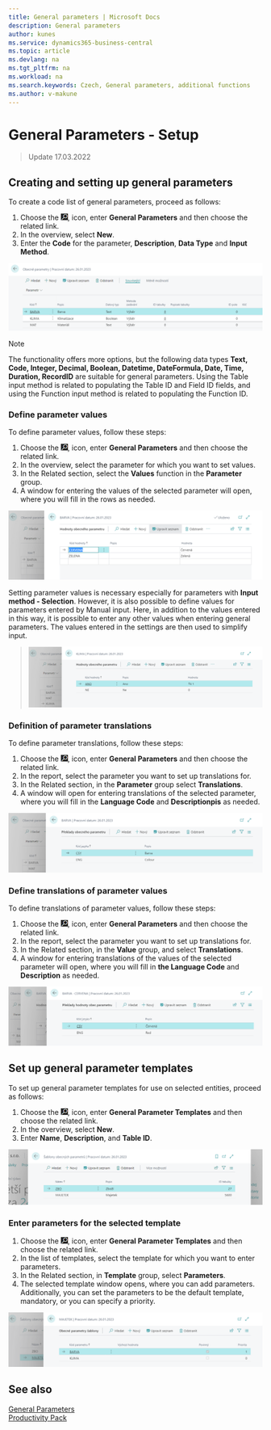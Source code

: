 ```yaml
---
title: General parameters | Microsoft Docs
description: General parameters
author: kunes
ms.service: dynamics365-business-central
ms.topic: article
ms.devlang: na
ms.tgt_pltfrm: na
ms.workload: na
ms.search.keywords: Czech, General parameters, additional functions
ms.author: v-makune
---
```


# General Parameters - Setup
> Update 17.03.2022

## Creating and setting up general parameters

To create a code list of general parameters, proceed as follows:

1. Choose the ![Lightbulb that opens the Tell Me feature.](media/ui-search/search_small.png "Tell me what you want to do"), icon, enter **General Parameters** and then choose the related link.
2. In the overview, select **New**.
3. Enter the **Code** for the parameter, **Description**, **Data Type** and **Input Method**.

![Overview of general parameters](media/general_parameters_list.png)

> [!NOTE]
> The functionality offers more options, but the following data types **Text, Code, Integer, Decimal, Boolean, Datetime, DateFormula, Date, Time, Duration, RecordID** are suitable for general parameters.
> Using the Table input method is related to populating the Table ID and Field ID fields, and using the Function input method is related to populating the Function ID.

### Define parameter values

To define parameter values, follow these steps:

1. Choose the ![Lightbulb that opens the Tell Me feature.](media/ui-search/search_small.png "Tell me what you want to do"), icon, enter **General Parameters** and then choose the related link.
2. In the overview, select the parameter for which you want to set values.
3. In the Related section, select the **Values** function in the **Parameter** group.
4. A window for entering the values of the selected parameter will open, where you will fill in the rows as needed.

![General Parameter Values](media/general_parameters_values.png)


Setting parameter values is necessary especially for parameters with **Input method - Selection**. However, it is also possible to define values for parameters entered by Manual input. Here, in addition to the values ​​entered in this way, it is possible to enter any other values ​​when entering general parameters. The values entered in the settings are then used to simplify input.

> ![Input Method - Selection](media/general_parameters_values_lookup.png)

### Definition of parameter translations

To define parameter translations, follow these steps:

1. Choose the ![Lightbulb that opens the Tell Me feature.](media/ui-search/search_small.png "Tell me what you want to do"), icon, enter **General Parameters** and then choose the related link.
2. In the report, select the parameter you want to set up translations for.
3. In the Related section, in the **Parameter** group select **Translations**.
4. A window will open for entering translations of the selected parameter, where you will fill in the **Language Code** and **Descriptionpis** as needed.

![Parameter translations](media/general_parameters_values_translation.png)


### Define translations of parameter values

To define translations of parameter values, follow these steps:

1. Choose the ![Lightbulb that opens the Tell Me feature.](media/ui-search/search_small.png "Tell me what you want to do"), icon, enter **General Parameters** and then choose the related link.
2. In the report, select the parameter you want to set up translations for.
3. In the Related section, in the **Value** group, and select **Translations**.
4. A window for entering translations of the values of the selected parameter will open, where you will fill in **the Language Code** and **Description** as needed.

![Parameter value translations](media/general_parameters_values_translations_value.png)

## Set up general parameter templates

To set up general parameter templates for use on selected entities, proceed as follows:

1. Choose the ![Lightbulb that opens the Tell Me feature.](media/ui-search/search_small.png "Tell me what you want to do"), icon, enter **General Parameter Templates** and then choose the related link.
2. In the overview, select **New**.
3. Enter **Name**, **Description**, and **Table ID**.

![General parameter template](media/general_parameters_templates.png)

### Enter parameters for the selected template

1. Choose the ![Lightbulb that opens the Tell Me feature.](media/ui-search/search_small.png "Tell me what you want to do"), icon, enter **General Parameter Templates** and then choose the related link.
2. In the list of templates, select the template for which you want to enter parameters.
3. In the Related section, in **Template** group, select **Parameters**.
4. The selected template window opens, where you can add parameters. Additionally, you can set the parameters to be the default template, mandatory, or you can specify a priority.

![General Parameters Template Parameters](media/general_parameters_templates_values.png)

## See also

[General Parameters](general-parameters.md)  
[Productivity Pack](productivity-pack.md)
